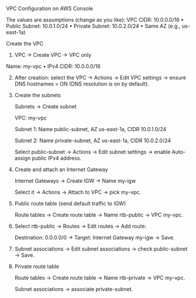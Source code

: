 VPC Configuration on AWS Console

The values are assumptions (change as you like):
VPC CIDR: 10.0.0.0/16 • Public Subnet: 10.0.1.0/24 • Private Subnet: 10.0.2.0/24 • Same AZ (e.g., us-east-1a)

Create the VPC

1. VPC → Create VPC → VPC only

Name: my-vpc • IPv4 CIDR: 10.0.0.0/16

2. After creation: select the VPC → Actions → Edit VPC settings → ensure DNS hostnames = ON (DNS resolution is on by default).

3. Create the subnets

   Subnets → Create subnet

   VPC: my-vpc

   Subnet 1: Name public-subnet, AZ us-east-1a, CIDR 10.0.1.0/24

   Subnet 2: Name private-subnet, AZ us-east-1a, CIDR 10.0.2.0/24

   Select public-subnet → Actions → Edit subnet settings → enable Auto-assign public IPv4 address.

4. Create and attach an Internet Gateway

   Internet Gateways → Create IGW → Name my-igw

   Select it → Actions → Attach to VPC → pick my-vpc.

5. Public route table (send default traffic to IGW)

   Route tables → Create route table → Name rtb-public → VPC my-vpc.

6. Select rtb-public → Routes → Edit routes → Add route:

   Destination: 0.0.0.0/0 → Target: Internet Gateway my-igw → Save.

7. Subnet associations → Edit subnet associations → check public-subnet → Save.

8. Private route table

   Route tables → Create route table → Name rtb-private → VPC my-vpc.

   Subnet associations → associate private-subnet.

